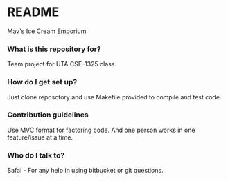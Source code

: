 # README #

Mav's Ice Cream Emporium

### What is this repository for? ###

Team project for UTA CSE-1325 class.

### How do I get set up? ###

Just clone reposotory and use Makefile provided to compile and test code. 

### Contribution guidelines ###

Use MVC format for factoring code. And one person works in one feature/issue at a time.

### Who do I talk to? ###

Safal - For any help in using bitbucket or git questions.